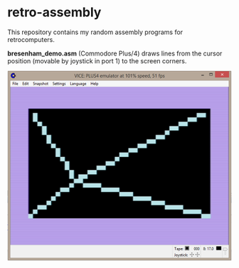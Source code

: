 # retro-assembly
This repository contains my random assembly programs for retrocomputers.

**bresenham_demo.asm** (Commodore Plus/4) draws lines from the cursor position (movable by joystick in port 1) to the screen corners.

![Screenshot](https://github.com/t33bu/retro-assembly/blob/master/bresenham_screenshot.png)


